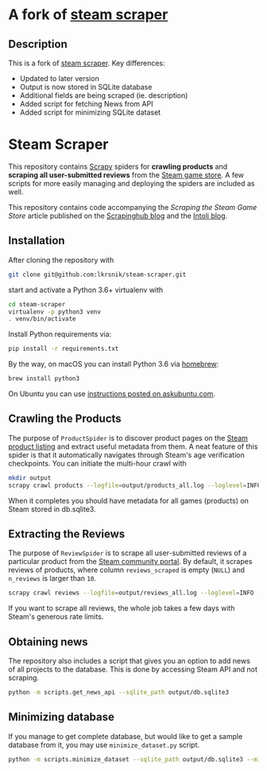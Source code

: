 # A fork of [steam scraper](https://github.com/prncc/steam-scraper/)

## Description

This is a fork of [steam scraper](https://github.com/prncc/steam-scraper/). Key differences:
- Updated to later version
- Output is now stored in SQLite database
- Additional fields are being scraped (ie. description)
- Added script for fetching News from API
- Added script for minimizing SQLite dataset


# Steam Scraper

This repository contains [Scrapy](https://github.com/scrapy/scrapy) spiders for **crawling products** and **scraping all user-submitted reviews** from the [Steam game store](https://steampowered.com).
A few scripts for more easily managing and deploying the spiders are included as well.

This repository contains code accompanying the *Scraping the Steam Game Store* article published on the [Scrapinghub blog](https://blog.scrapinghub.com/2017/07/07/scraping-the-steam-game-store-with-scrapy/) and the [Intoli blog](https://intoli.com/blog/steam-scraper/).

## Installation

After cloning the repository with
```bash
git clone git@github.com:lkrsnik/steam-scraper.git
```
start and activate a Python 3.6+ virtualenv with
```bash
cd steam-scraper
virtualenv -p python3 venv
. venv/bin/activate
```
Install Python requirements via:
```bash
pip install -r requirements.txt
```

By the way, on macOS you can install Python 3.6 via [homebrew](https://brew.sh):
 ```bash
 brew install python3
```
On Ubuntu you can use [instructions posted on askubuntu.com](https://askubuntu.com/questions/865554/how-do-i-install-python-3-6-using-apt-get).

## Crawling the Products

The purpose of `ProductSpider` is to discover product pages on the [Steam product listing](http://store.steampowered.com/search/?sort_by=Released_DESC) and extract useful metadata from them.
A neat feature of this spider is that it automatically navigates through Steam's age verification checkpoints.
You can initiate the multi-hour crawl with
```bash
mkdir output
scrapy crawl products --logfile=output/products_all.log --loglevel=INFO -s JOBDIR=output/products_all_job -s HTTPCACHE_ENABLED=False -a sqlite_path=output/db.sqlite3
```
When it completes you should have metadata for all games (products) on Steam stored in db.sqlite3. 

## Extracting the Reviews

The purpose of `ReviewSpider` is to scrape all user-submitted reviews of a particular product from the [Steam community portal](http://steamcommunity.com/). 
By default, it scrapes reviews of products, where column `reviews_scraped` is empty (`NULL`) and `n_reviews` is larger than `10`.

```bash
scrapy crawl reviews --logfile=output/reviews_all.log --loglevel=INFO -s JOBDIR=output/reviews -s HTTPCACHE_ENABLED=False -a sqlite_path=output/db.sqlite3
```

If you want to scrape all reviews, the whole job takes a few days with Steam's generous rate limits.

## Obtaining news
The repository also includes a script that gives you an option to add news of all projects to the database. This is done by accessing Steam API and not scraping.

```bash
python -m scripts.get_news_api --sqlite_path output/db.sqlite3
```

## Minimizing database
If you manage to get complete database, but would like to get a sample database from it, you may use `minimize_dataset.py` script.

```bash
python -m scripts.minimize_dataset --sqlite_path output/db.sqlite3 --minimized_sqlite_path output/db_mini.psql --size 1000
```
